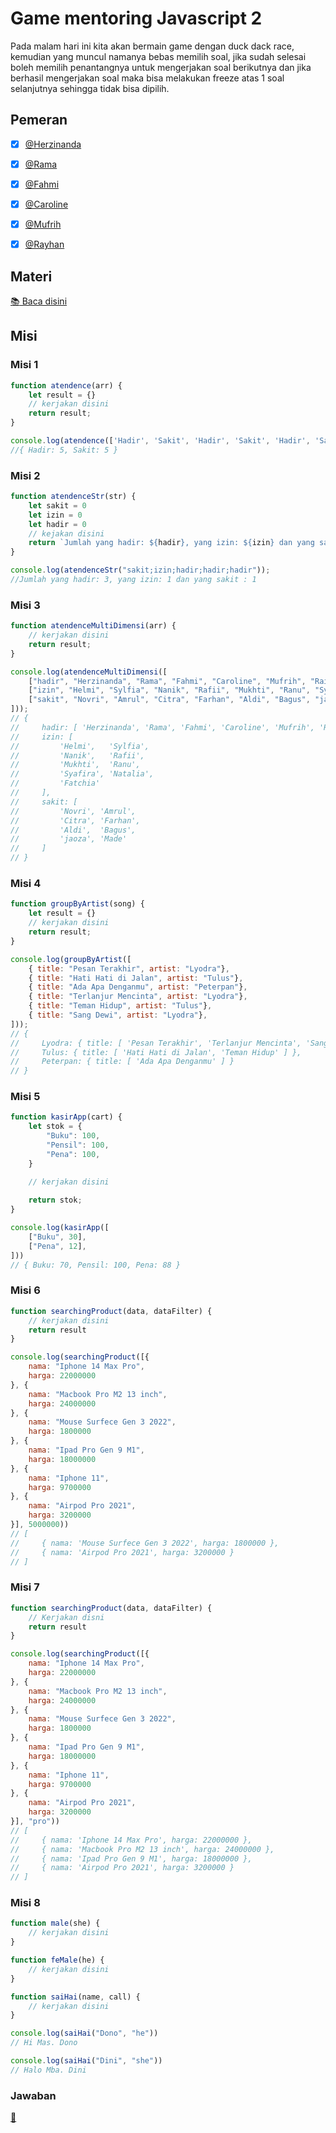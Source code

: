 # Game mentoring Javascript 2

Pada malam hari ini kita akan bermain game dengan duck dack race, kemudian yang muncul namanya bebas memilih soal, jika sudah selesai boleh memilih penantangnya untuk mengerjakan soal berikutnya dan jika berhasil mengerjakan soal maka bisa melakukan freeze atas 1 soal selanjutnya sehingga tidak bisa dipilih.

## Pemeran

- [x] [@Herzinanda](https://github.com/orgs/instruktur-app/people/herzinanda)
- [x] [@Rama](https://github.com/orgs/instruktur-app/people/ramammurshal)
- [x] [@Fahmi](https://github.com/orgs/instruktur-app/people/sugiartofahmi)
- [x] [@Caroline](https://github.com/orgs/instruktur-app/people/DillaCarolineK)
- [x] [@Mufrih](https://github.com/orgs/instruktur-app/people/MufrihM)
- [x] [@Rayhan](https://github.com/orgs/instruktur-app/people/MRayhanm) 


## Materi
[:books: Baca disini](https://github.com/instruktur-app/adendence-2/wiki/materi)

## Misi

### Misi 1

```js
function atendence(arr) {
    let result = {}
    // kerjakan disini
    return result;
}

console.log(atendence(['Hadir', 'Sakit', 'Hadir', 'Sakit', 'Hadir', 'Sakit', 'Hadir', 'Sakit', 'Hadir', 'Sakit']));
//{ Hadir: 5, Sakit: 5 }
```

### Misi 2

```js
function atendenceStr(str) {
    let sakit = 0
    let izin = 0
    let hadir = 0
    // kejakan disini
    return `Jumlah yang hadir: ${hadir}, yang izin: ${izin} dan yang sakit : ${sakit}`;
}

console.log(atendenceStr("sakit;izin;hadir;hadir;hadir"));
//Jumlah yang hadir: 3, yang izin: 1 dan yang sakit : 1
```

### Misi 3

```js
function atendenceMultiDimensi(arr) {
    // kerjakan disini
    return result;
}

console.log(atendenceMultiDimensi([
    ["hadir", "Herzinanda", "Rama", "Fahmi", "Caroline", "Mufrih", "Raihan", "Alfi", "Nabil"],
    ["izin", "Helmi", "Sylfia", "Nanik", "Rafii", "Mukhti", "Ranu", "Syafira", "Natalia", "Fatchia"],
    ["sakit", "Novri", "Amrul", "Citra", "Farhan", "Aldi", "Bagus", "jaoza", "Made"]
]));
// {
//     hadir: [ 'Herzinanda', 'Rama', 'Fahmi', 'Caroline', 'Mufrih', 'Raihan' ],
//     izin: [
//         'Helmi',   'Sylfia',
//         'Nanik',   'Rafii',
//         'Mukhti',  'Ranu',
//         'Syafira', 'Natalia',
//         'Fatchia'
//     ],
//     sakit: [
//         'Novri', 'Amrul',
//         'Citra', 'Farhan',
//         'Aldi',  'Bagus',
//         'jaoza', 'Made'
//     ]
// }
```

### Misi 4

```js
function groupByArtist(song) {
    let result = {}
    // kerjakan disini
    return result;
}

console.log(groupByArtist([
    { title: "Pesan Terakhir", artist: "Lyodra"},
    { title: "Hati Hati di Jalan", artist: "Tulus"},
    { title: "Ada Apa Denganmu", artist: "Peterpan"},
    { title: "Terlanjur Mencinta", artist: "Lyodra"},
    { title: "Teman Hidup", artist: "Tulus"},
    { title: "Sang Dewi", artist: "Lyodra"},
]));
// {
//     Lyodra: { title: [ 'Pesan Terakhir', 'Terlanjur Mencinta', 'Sang Dewi' ] },
//     Tulus: { title: [ 'Hati Hati di Jalan', 'Teman Hidup' ] },
//     Peterpan: { title: [ 'Ada Apa Denganmu' ] }
// }
```

### Misi 5

```js
function kasirApp(cart) {
    let stok = {
        "Buku": 100,
        "Pensil": 100,
        "Pena": 100,
    }

    // kerjakan disini
    
    return stok;
}

console.log(kasirApp([
    ["Buku", 30],
    ["Pena", 12],
]))
// { Buku: 70, Pensil: 100, Pena: 88 }
```

### Misi 6

```js
function searchingProduct(data, dataFilter) {
    // kerjakan disini
    return result
}

console.log(searchingProduct([{
    nama: "Iphone 14 Max Pro",
    harga: 22000000
}, {
    nama: "Macbook Pro M2 13 inch",
    harga: 24000000
}, {
    nama: "Mouse Surfece Gen 3 2022",
    harga: 1800000
}, {
    nama: "Ipad Pro Gen 9 M1",
    harga: 18000000
}, {
    nama: "Iphone 11",
    harga: 9700000
}, {
    nama: "Airpod Pro 2021",
    harga: 3200000
}], 5000000))
// [
//     { nama: 'Mouse Surfece Gen 3 2022', harga: 1800000 },
//     { nama: 'Airpod Pro 2021', harga: 3200000 }
// ]
```

### Misi 7

```js
function searchingProduct(data, dataFilter) {
    // Kerjakan disni  
    return result
}

console.log(searchingProduct([{
    nama: "Iphone 14 Max Pro",
    harga: 22000000
}, {
    nama: "Macbook Pro M2 13 inch",
    harga: 24000000
}, {
    nama: "Mouse Surfece Gen 3 2022",
    harga: 1800000
}, {
    nama: "Ipad Pro Gen 9 M1",
    harga: 18000000
}, {
    nama: "Iphone 11",
    harga: 9700000
}, {
    nama: "Airpod Pro 2021",
    harga: 3200000
}], "pro"))
// [
//     { nama: 'Iphone 14 Max Pro', harga: 22000000 },
//     { nama: 'Macbook Pro M2 13 inch', harga: 24000000 },
//     { nama: 'Ipad Pro Gen 9 M1', harga: 18000000 },
//     { nama: 'Airpod Pro 2021', harga: 3200000 }
// ]
```

### Misi 8

```js
function male(she) {
    // kerjakan disini
}

function feMale(he) {
    // kerjakan disini
}

function saiHai(name, call) {
    // kerjakan disini
}

console.log(saiHai("Dono", "he"))
// Hi Mas. Dono

console.log(saiHai("Dini", "she"))
// Halo Mba. Dini
```

### Jawaban

[:rocket:](https://github.com/instruktur-app/adendence-2/wiki)
